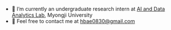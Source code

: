 - 🌱 I’m currently an undergraduate research intern at [AI and Data Analytics Lab](https://ailab-mju.github.io/), Myongji University  
- 📧 Feel free to contact me at [hbae0830@gmail.com](mailto:hbae0830@gmail.com)
